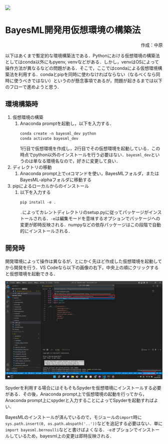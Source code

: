 <img src="../logos/BayesML_logo.png" width="200">

# BayesML開発用仮想環境の構築法

<div style="text-align:right">
作成：中原
</div>

以下はあくまで暫定的な環境構築法である．Pythonにおける仮想環境の構築法としてはconda以外にもpyenv, venvなどがある．しかし，venvはOSによって操作方法が異なるなどの問題がある．そこで，ここではcondaによる仮想環境構築法を利用する．condaとpipを同時に使わなければならない（なるべくなら同時に使うべきではない）というのが懸念事項であるが，問題が起きるまでは以下のフローで進めようと思う．

## 環境構築時

1. 仮想環境の構築
   1. Anaconda promptを起動し，以下を入力する．
        ```
        conda create -n bayesml_dev python
        conda activate bayesml_dev
        ```
        1行目で仮想環境を作成し，2行目でその仮想環境を起動している．この時点でpython以外のインストールを行う必要はない．``bayesml_dev``というのは単なる環境名なので，好きに変更して良い．
2. ディレクトリの移動
   1. Anaconda prompt上で``cd``コマンドを使い，BayesMLフォルダ，またはBayesML-alphaフォルダに移動する
3. pipによるローカルからのインストール
   1. 以下を入力する
        ```
        pip install -e .
        ```
        ``.``によってカレントディレクトリのsetup.pyに従ってパッケージがインストールされる．``-e``は編集モードを意味するオプションでパッケージへの変更が即時反映される．numpyなどの依存パッケージはこの段階で自動的にインストールされる．

## 開発時

開発環境によって操作は異なるが，とにかく先ほど作成した仮想環境を起動してから開発を行う．VS Codeなら以下の画像の右下，中央上の順にクリックすると仮想環境を起動できる．

![virtual_env](../images/virtual_env.png)

Spyderを利用する場合にはそもそもSpyderを仮想環境にインストールする必要がある．その後，Anaconda prompt上で仮想環境の起動を行ってから，Anaconda prompt上にspyderと入力することによってSpyderを起動すればよい．

BayesMLのインストールが済んでいるので，モジュールの``import``時に``sys.path.insert(0, os.path.abspath('..'))``などを追記する必要はない．単に``import bayesml.bernoulli``などと書けばよくなる．``-e``オプションでインストールしているため，bayesml上の変更は即時反映される．
